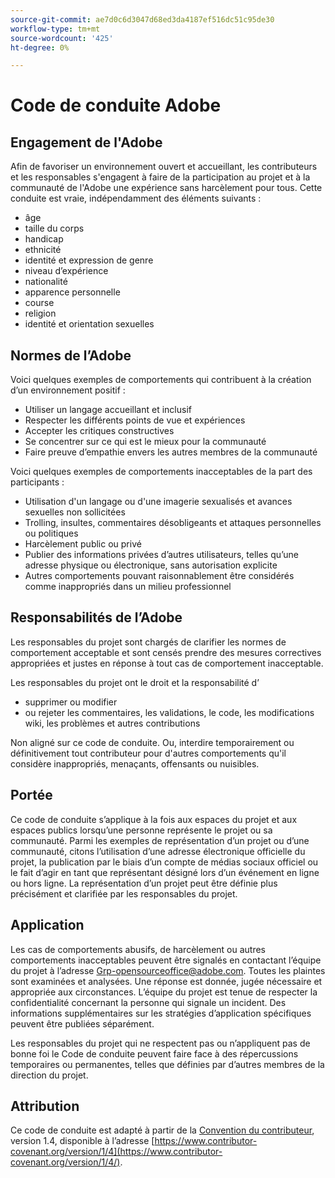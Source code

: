 ```yaml
---
source-git-commit: ae7d0c6d3047d68ed3da4187ef516dc51c95de30
workflow-type: tm+mt
source-wordcount: '425'
ht-degree: 0%

---
```

# Code de conduite Adobe

## Engagement de l&#39;Adobe

Afin de favoriser un environnement ouvert et accueillant, les contributeurs et les responsables s&#39;engagent à faire de la participation au projet et à la communauté de l&#39;Adobe une expérience sans harcèlement pour tous. Cette conduite est vraie, indépendamment des éléments suivants :

* âge
* taille du corps
* handicap
* ethnicité
* identité et expression de genre
* niveau d’expérience
* nationalité
* apparence personnelle
* course
* religion
* identité et orientation sexuelles

## Normes de l’Adobe

Voici quelques exemples de comportements qui contribuent à la création d’un environnement positif :

* Utiliser un langage accueillant et inclusif
* Respecter les différents points de vue et expériences
* Accepter les critiques constructives
* Se concentrer sur ce qui est le mieux pour la communauté
* Faire preuve d’empathie envers les autres membres de la communauté

Voici quelques exemples de comportements inacceptables de la part des participants :

* Utilisation d&#39;un langage ou d&#39;une imagerie sexualisés et avances sexuelles non sollicitées
* Trolling, insultes, commentaires désobligeants et attaques personnelles ou politiques
* Harcèlement public ou privé
* Publier des informations privées d’autres utilisateurs, telles qu’une adresse physique ou électronique, sans autorisation explicite
* Autres comportements pouvant raisonnablement être considérés comme inappropriés dans un milieu professionnel

## Responsabilités de l’Adobe

Les responsables du projet sont chargés de clarifier les normes de comportement acceptable et sont censés prendre des mesures correctives appropriées et justes en réponse à tout cas de comportement inacceptable.

Les responsables du projet ont le droit et la responsabilité d’

* supprimer ou modifier
* ou rejeter les commentaires, les validations, le code, les modifications wiki, les problèmes et autres contributions

Non aligné sur ce code de conduite. Ou, interdire temporairement ou définitivement tout contributeur pour d&#39;autres comportements qu&#39;il considère inappropriés, menaçants, offensants ou nuisibles.

## Portée

Ce code de conduite s’applique à la fois aux espaces du projet et aux espaces publics lorsqu’une personne représente le projet ou sa communauté. Parmi les exemples de représentation d’un projet ou d’une communauté, citons l’utilisation d’une adresse électronique officielle du projet, la publication par le biais d’un compte de médias sociaux officiel ou le fait d’agir en tant que représentant désigné lors d’un événement en ligne ou hors ligne. La représentation d’un projet peut être définie plus précisément et clarifiée par les responsables du projet.

## Application

Les cas de comportements abusifs, de harcèlement ou autres comportements inacceptables peuvent être signalés en contactant l’équipe du projet à l’adresse Grp-opensourceoffice@adobe.com. Toutes les plaintes sont examinées et analysées. Une réponse est donnée, jugée nécessaire et appropriée aux circonstances. L’équipe du projet est tenue de respecter la confidentialité concernant la personne qui signale un incident. Des informations supplémentaires sur les stratégies d’application spécifiques peuvent être publiées séparément.

Les responsables du projet qui ne respectent pas ou n’appliquent pas de bonne foi le Code de conduite peuvent faire face à des répercussions temporaires ou permanentes, telles que définies par d’autres membres de la direction du projet.

## Attribution

Ce code de conduite est adapté à partir de la [Convention du contributeur](https://www.contributor-covenant.org/), version 1.4, disponible à l’adresse [https://www.contributor-covenant.org/version/1/4](https://www.contributor-covenant.org/version/1/4/).

